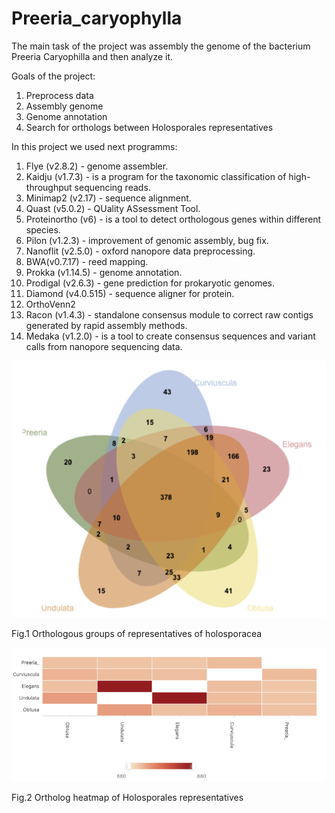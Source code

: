 # Preeria_caryophylla

The main task of the project was assembly the genome of the bacterium Preeria Caryophilla and then analyze it.

Goals of the project:

1. Preprocess data
2. Assembly genome
3. Genome annotation 
4. Search for orthologs between Holosporales representatives

In this project we used next programms:
1. Flye (v2.8.2) - genome assembler.
2. Kaidju (v1.7.3) - is a program for the taxonomic classification of high-throughput sequencing reads.
3. Minimap2 (v2.17) - sequence alignment.
4. Quast (v5.0.2) - QUality ASsessment Tool.
5. Proteinortho (v6) - is a tool to detect orthologous genes within different species.
6. Pilon (v1.2.3) - improvement of genomic assembly, bug fix.
7. Nanoflit (v2.5.0) - oxford nanopore data preprocessing.
8. BWA(v0.7.17) - reed mapping.
9. Prokka (v1.14.5) - genome annotation.
10. Prodigal (v2.6.3) - gene prediction for prokaryotic genomes.
11. Diamond (v4.0.515) - sequence aligner for protein.
12. OrthoVenn2
13. Racon (v1.4.3) - standalone consensus module to correct raw contigs generated by rapid assembly methods.
14. Medaka (v1.2.0) - is a tool to create consensus sequences and variant calls from nanopore sequencing data.


![alt text](https://github.com/DaniilPanshin/Preeria_caryophylla-/blob/main/ortho.png)

Fig.1 Orthologous groups of representatives of holosporacea



![alt text](https://github.com/DaniilPanshin/Preeria_caryophylla-/blob/main/heat_map.png)

Fig.2 Ortholog heatmap of Holosporales representatives



